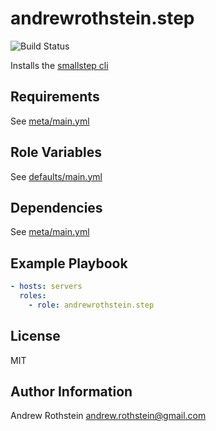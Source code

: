 andrewrothstein.step
=========
![Build Status](https://github.com/andrewrothstein/ansible-step/actions/workflows/build.yml/badge.svg)

Installs the [smallstep cli](https://github.com/smallstep/cli)

Requirements
------------

See [meta/main.yml](meta/main.yml)

Role Variables
--------------

See [defaults/main.yml](defaults/main.yml)

Dependencies
------------

See [meta/main.yml](meta/main.yml)

Example Playbook
----------------

```yml
- hosts: servers
  roles:
    - role: andrewrothstein.step
```

License
-------

MIT

Author Information
------------------

Andrew Rothstein <andrew.rothstein@gmail.com>
